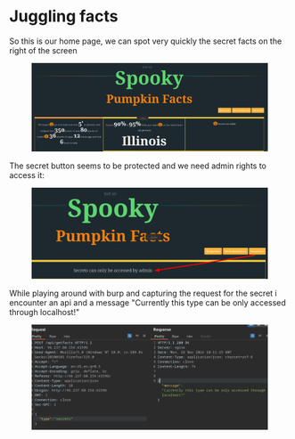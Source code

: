 # Juggling facts

So this is our home page, we can spot very quickly the secret facts on the right of the screen

<figure><img src="../../../../.gitbook/assets/image (8).png" alt=""><figcaption></figcaption></figure>

The secret button seems to be protected and we need admin rights to access it:

<figure><img src="../../../../.gitbook/assets/image (1) (1) (1).png" alt=""><figcaption></figcaption></figure>

While playing around with burp and capturing the request for the secret i encounter an api and a message "Currently this type can be only accessed through localhost!"

<figure><img src="../../../../.gitbook/assets/image (2) (1) (1).png" alt=""><figcaption></figcaption></figure>

